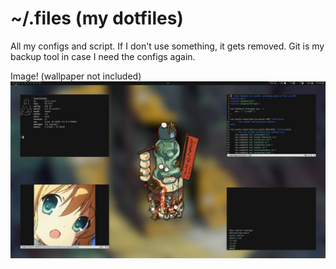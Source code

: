 # ~/.files (my dotfiles)

All my configs and script. If I don't use something, it gets removed.
Git is my backup tool in case I need the configs again.

Image! (wallpaper not included)
![image](image.png)

